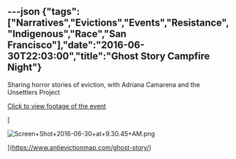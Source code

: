 ---json
{"tags":["Narratives","Evictions","Events","Resistance","Indigenous","Race","San Francisco"],"date":"2016-06-30T22:03:00","title":"Ghost Story Campfire Night"}
---

Sharing horror stories of eviction, with Adriana Camarena and the Unsettlers Project

[Click to view footage of the event](https://www.antievictionmap.com/ghost-story/)

[

![Screen+Shot+2016-06-30+at+9.30.45+AM.png](https://images.squarespace-cdn.com/content/v1/52b7d7a6e4b0b3e376ac8ea2/1514070202336-H7H3OE84RFGZ5Q12U2M0/ke17ZwdGBToddI8pDm48kGUB2BkdMVlSrGGSjLe2HKkUqsxRUqqbr1mOJYKfIPR7LoDQ9mXPOjoJoqy81S2I8N_N4V1vUb5AoIIIbLZhVYxCRW4BPu10St3TBAUQYVKcClswBEZJGn-C18-LLVh833E-c6Ho8zwka-qbrYWWA1mbyRKInNBXNcQ08umqftxd/Screen%2BShot%2B2016-06-30%2Bat%2B9.30.45%2BAM.png)

](https://www.antievictionmap.com/ghost-story/)